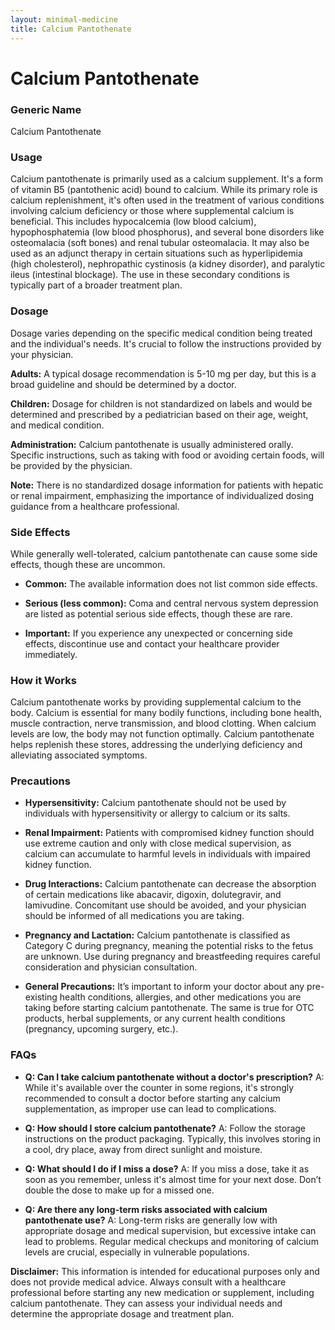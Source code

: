```yaml
---
layout: minimal-medicine
title: Calcium Pantothenate
---
```


# Calcium Pantothenate
### Generic Name
Calcium Pantothenate

### Usage

Calcium pantothenate is primarily used as a calcium supplement.  It's a form of vitamin B5 (pantothenic acid) bound to calcium.  While its primary role is calcium replenishment, it's often used in the treatment of various conditions involving calcium deficiency or those where supplemental calcium is beneficial.  This includes hypocalcemia (low blood calcium), hypophosphatemia (low blood phosphorus), and several bone disorders like osteomalacia (soft bones) and renal tubular osteomalacia.  It may also be used as an adjunct therapy in certain situations such as hyperlipidemia (high cholesterol), nephropathic cystinosis (a kidney disorder), and paralytic ileus (intestinal blockage). The use in these secondary conditions is typically part of a broader treatment plan.

### Dosage

Dosage varies depending on the specific medical condition being treated and the individual's needs.  It's crucial to follow the instructions provided by your physician.  

**Adults:** A typical dosage recommendation is 5-10 mg per day, but this is a broad guideline and should be determined by a doctor.

**Children:**  Dosage for children is not standardized on labels and would be determined and prescribed by a pediatrician based on their age, weight, and medical condition.

**Administration:** Calcium pantothenate is usually administered orally.  Specific instructions, such as taking with food or avoiding certain foods, will be provided by the physician. 

**Note:** There is no standardized dosage information for patients with hepatic or renal impairment, emphasizing the importance of individualized dosing guidance from a healthcare professional.

### Side Effects

While generally well-tolerated, calcium pantothenate can cause some side effects, though these are uncommon.   

* **Common:** The available information does not list common side effects.

* **Serious (less common):** Coma and central nervous system depression are listed as potential serious side effects, though these are rare.

* **Important:**  If you experience any unexpected or concerning side effects, discontinue use and contact your healthcare provider immediately.

### How it Works

Calcium pantothenate works by providing supplemental calcium to the body.  Calcium is essential for many bodily functions, including bone health, muscle contraction, nerve transmission, and blood clotting.  When calcium levels are low, the body may not function optimally.  Calcium pantothenate helps replenish these stores, addressing the underlying deficiency and alleviating associated symptoms.

### Precautions

* **Hypersensitivity:** Calcium pantothenate should not be used by individuals with hypersensitivity or allergy to calcium or its salts.

* **Renal Impairment:** Patients with compromised kidney function should use extreme caution and only with close medical supervision, as calcium can accumulate to harmful levels in individuals with impaired kidney function.

* **Drug Interactions:** Calcium pantothenate can decrease the absorption of certain medications like abacavir, digoxin, dolutegravir, and lamivudine. Concomitant use should be avoided, and your physician should be informed of all medications you are taking.

* **Pregnancy and Lactation:**  Calcium pantothenate is classified as Category C during pregnancy, meaning the potential risks to the fetus are unknown.  Use during pregnancy and breastfeeding requires careful consideration and physician consultation.

* **General Precautions:** It’s important to inform your doctor about any pre-existing health conditions, allergies, and other medications you are taking before starting calcium pantothenate. The same is true for OTC products, herbal supplements, or any current health conditions (pregnancy, upcoming surgery, etc.).


### FAQs

* **Q: Can I take calcium pantothenate without a doctor's prescription?**  A: While it's available over the counter in some regions, it's strongly recommended to consult a doctor before starting any calcium supplementation, as improper use can lead to complications.

* **Q: How should I store calcium pantothenate?** A: Follow the storage instructions on the product packaging. Typically, this involves storing in a cool, dry place, away from direct sunlight and moisture.

* **Q: What should I do if I miss a dose?** A: If you miss a dose, take it as soon as you remember, unless it's almost time for your next dose. Don’t double the dose to make up for a missed one.

* **Q: Are there any long-term risks associated with calcium pantothenate use?** A:  Long-term risks are generally low with appropriate dosage and medical supervision, but excessive intake can lead to problems. Regular medical checkups and monitoring of calcium levels are crucial, especially in vulnerable populations.


**Disclaimer:** This information is intended for educational purposes only and does not provide medical advice.  Always consult with a healthcare professional before starting any new medication or supplement, including calcium pantothenate.  They can assess your individual needs and determine the appropriate dosage and treatment plan.
